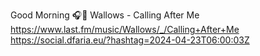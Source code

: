 Good Morning 🎧🎵 Wallows - Calling After Me  https://www.last.fm/music/Wallows/_/Calling+After+Me https://social.dfaria.eu/?hashtag=2024-04-23T06:00:03Z